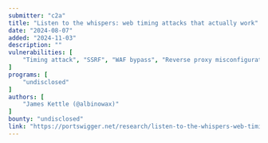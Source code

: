 ```yaml
---
submitter: "c2a"
title: "Listen to the whispers: web timing attacks that actually work"
date: "2024-08-07"
added: "2024-11-03"
description: ""
vulnerabilities: [
    "Timing attack", "SSRF", "WAF bypass", "Reverse proxy misconfiguration"
]
programs: [
    "undisclosed"
]
authors: [
    "James Kettle (@albinowax)"
]
bounty: "undisclosed"
link: "https://portswigger.net/research/listen-to-the-whispers-web-timing-attacks-that-actually-work"
---
```




